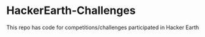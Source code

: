 # HackerEarth-Challenges
This repo has code for competitions/challenges participated in Hacker Earth
